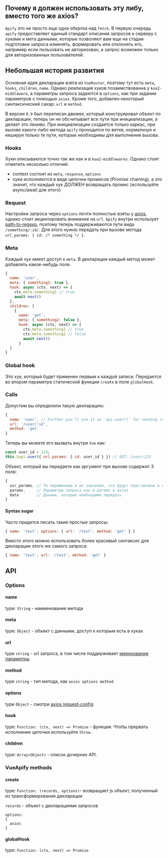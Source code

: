 ## Почему я должен использовать эту либу, вместо того же axios?

`Apify` это не просто еще одна обертка над `fetch`. В первую очередь `apify` предоставляет единый стандарт описания запросов к серверу с хуками и мета данными, которые позволяют вам еще на стадии подготовки запроса изменять, формировать или отклонять его, например если пользовать не авторизован, а запрос возможен только для авторизованных пользователей.

## Небольшая история развития

Основная идея декларации взята из `VueRouter`, поэтому тут есть `meta`, `hooks`, `children`, `name`. Однако реализация хуков позаимствованна у `koa2-middleware`, а параметры запроса задаются в `options`, как при задании параметров с помощью `axios`.
Кроме того, добавлен некоторый синтаксический сахар: `url` и `method`.

В версии `0.9` был переписан движек, который конструировал объект по декларации, теперь он не обсчитывает все пути при инициализации, а делает это лениво. При инициализации создается только каркас, при вызове какого-либо метода `apify` проходится по ветке, нормализуя и кешируя только те пути, которые необходимы для выполнения вызова.

### Hooks

Хуки описываются точно так же как и в `koa2-middlewares`. Однако стоит отметить несколько отличий:
* context состоит из `meta`, `response`, `options`
* хуки исполняются в виде цепочки промисов (Promise chaining), а это значит, что каждый хук ДОЛЖЕН возвращать промис (используйте async/await для этого)

### Request

Настройки запроса через `options` почти полностью взяты у [axios](https://github.com/mzabriskie/axios#request-config), однако стоит акцентировать внимание на `url`. `Apify` внутри использует [path-to-regexp](https://github.com/pillarjs/path-to-regexp), поэтому теперь поддерживаются пути вида `/something/:id/`. Для этого нужно передать при вызове метода `url_params: { id: /* something */ }`.

### Meta

Каждый хук имеет доступ к `meta`. В декларации каждый метод может добавлять какое-нибудь поле.
```js
{
  name: 'user',
  meta: { something1: true },
  hook: async (ctx, next) => { 
    ctx.meta.something1 // true
    await next()
  },
  children: [
    { 
      name: 'get',
      meta: { something2: false },
      hook: async (ctx, next) => {
        ctx.meta.something1 // true
        ctx.meta.something2 // false
        await next()
      }
  ]
}
```

### Global hook

Это хук, который будет применен первым к каждой записи. Передается во втором параметре статической функции `create` в поле `globalHook`.

### Calls

Допустим вы определили такую декларацию:
```js
{ 
  name: 'user', // Further you'll use it as `api.user()` for sending request
  url: '/user/:id',
  method: 'get'
}
```
Теперь вы можете его вызвать внутри `Vue` как:
```js
const user_id = 123;
this.$api.user({ url_params: { id: user_id } }) // GET: /user/123
```

Объект, который вы передаете как аргумент при вызове содержит 3 поля:
```js
{
  usr_params, // Те переменные и их значения, что будут подставлены в путь
  params,     // Параметры запроса как в params в axios
  data        // Данные, которые необходимо передать
}
```

#### Syntax sugar

Часто придется писать такие простые запросы:
```js
{ name: 'test', options: { url: '/test', method: 'get' } }
```

Вместо этого можно использовать более красивый синтаксис для декларации этого же самого запроса:
```js
{ name: 'test', url: '/test', method: 'get' }
```

## API

### Options

#### name

type: `String` - наименование метода

#### meta

type: `Object` - объект с данными, доступ к которым есть в хуках

#### url

type `string` - url запроса, в том числе поддерживает [именнование параметры](https://github.com/pillarjs/path-to-regexp#named-parameters)

#### method

type `string` - тип метода, как `axios options method`

#### options

type `Object` - смотри [axios request-config](https://github.com/mzabriskie/axios#request-config)

#### hook

type: `Function: (ctx, next) => Promise` - функция. Чтобы прервать исполнение цепочки используйте `throw`.

#### children

type: `Array<Object>` - список дочерних API.

### VueApify methods

#### create

type: `Function: (records, options)`- возвращает js объект, полученный из трансформирования декларации

`records` - объект с декларациями запросов

```
options: 
{
  axios
}
```

#### globalHook

type: `Function: (ctx, next) => Promise`
